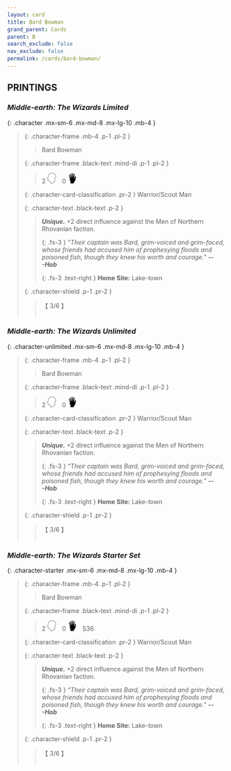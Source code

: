 ```yaml
---
layout: card
title: Bard Bowman
grand_parent: Cards
parent: B
search_exclude: false
nav_exclude: false
permalink: /cards/bard-bowman/
---
```


## PRINTINGS


### _Middle-earth: The Wizards Limited_

{: .character .mx-sm-6 .mx-md-8 .mx-lg-10 .mb-4 }
> {: .character-frame .mb-4 .p-1 .pl-2 }
> > <div class="card-mp"></div>
> > <div class="character-card-name">Bard Bowman</div>
>
> {: .character-frame .black-text .mind-di .p-1 .pl-2 }
> > 2 ![](/assets/images/mind.svg)&emsp;0 ![](/assets/images/di.svg)
>
> {: .character-card-classification .pr-2 }
> Warrior/Scout Man
>
> {: .character-text .black-text .p-2 }
> > _**Unique.**_ +2 direct influence against the Men of Northern Rhovanian faction. 
> > 
> > {: .fs-3 } 
> > _“Their captain was Bard, grim-voiced and grim-faced, whose friends had accused him of prophesying floods and poisoned fish, though they knew his worth and courage."_ ***---&#65279;Hob***  
> > 
> > {: .fs-3 .text-right } 
> > **Home Site:** Lake-town 
>
> {: .character-shield .p-1 .pr-2 }
> > <div class="card-shield">【 3/6 】</div>
> > <div class="card-corruption">&nbsp;</div>

### _Middle-earth: The Wizards Unlimited_

{: .character-unlimited .mx-sm-6 .mx-md-8 .mx-lg-10 .mb-4 }
> {: .character-frame .mb-4 .p-1 .pl-2 }
> > <div class="card-mp"></div>
> > <div class="character-card-name">Bard Bowman</div>
>
> {: .character-frame .black-text .mind-di .p-1 .pl-2 }
> > 2 ![](/assets/images/mind.svg)&emsp;0 ![](/assets/images/di.svg)
>
> {: .character-card-classification .pr-2 }
> Warrior/Scout Man
>
> {: .character-text .black-text .p-2 }
> > _**Unique.**_ +2 direct influence against the Men of Northern Rhovanian faction. 
> > 
> > {: .fs-3 } 
> > _“Their captain was Bard, grim-voiced and grim-faced, whose friends had accused him of prophesying floods and poisoned fish, though they knew his worth and courage."_ ***---&#65279;Hob***  
> > 
> > {: .fs-3 .text-right } 
> > **Home Site:** Lake-town 
>
> {: .character-shield .p-1 .pr-2 }
> > <div class="card-shield">【 3/6 】</div>
> > <div class="card-corruption">&nbsp;</div>

### _Middle-earth: The Wizards Starter Set_

{: .character-starter .mx-sm-6 .mx-md-8 .mx-lg-10 .mb-4 }
> {: .character-frame .mb-4 .p-1 .pl-2 }
> > <div class="card-mp"></div>
> > <div class="character-card-name">Bard Bowman</div>
>
> {: .character-frame .black-text .mind-di .p-1 .pl-2 }
> > 2 ![](/assets/images/mind.svg)&emsp;0 ![](/assets/images/di.svg)&emsp;<span class="red-text">S36</span>
>
> {: .character-card-classification .pr-2 }
> Warrior/Scout Man
>
> {: .character-text .black-text .p-2 }
> > _**Unique.**_ +2 direct influence against the Men of Northern Rhovanian faction. 
> > 
> > {: .fs-3 } 
> > _“Their captain was Bard, grim-voiced and grim-faced, whose friends had accused him of prophesying floods and poisoned fish, though they knew his worth and courage."_ ***---&#65279;Hob***  
> > 
> > {: .fs-3 .text-right } 
> > **Home Site:** Lake-town 
>
> {: .character-shield .p-1 .pr-2 }
> > <div class="card-shield">【 3/6 】</div>
> > <div class="card-corruption">&nbsp;</div>
